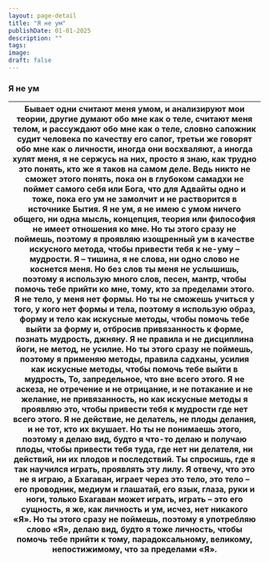 ```yaml
---
layout: page-detail
title: "Я не ум"
publishDate: 01-01-2025
description: ""
tags:
image:
draft: false
---
```


### Я не ум

| Бывает одни считают меня умом, и анализируют мои теории,  другие думают обо мне как о теле, считают меня телом,  и рассуждают обо мне как о теле,  словно сапожник судит человека по качеству его сапог, третьи же говорят обо мне как о личности,  иногда они восхваляют, а иногда хулят меня, я не сержусь на них, просто я знаю, как трудно это понять,  кто же я таков на самом деле. Ведь никто не сможет этого понять,  пока он в глубоком самадхи не поймет самого себя или Бога,  что для Адвайты одно и тоже, пока его ум не замолчит и не растворится в источнике Бытия. Я не ум, я не имею с умом ничего общего,  ни одна мысль, концепция, теория или философия  не имеет отношения ко мне. Но ты этого сразу не поймешь,  поэтому я проявляю изощренный ум  в качестве искусного метода,  чтобы привести тебя к не-уму – мудрости. Я – тишина, я не слова, ни одно слово не коснется меня. Но без слов ты меня не услышишь,  поэтому я использую много слов, песен, мантр,  чтобы помочь тебе прийти ко мне,  тому, кто за пределами этого. Я не тело, у меня нет формы. Но ты не сможешь учиться у того,  у кого нет формы и тела, поэтому я использую образ,  форму и тело как искусные методы,  чтобы помочь тебе выйти за форму и, отбросив привязанность к форме, познать мудрость, джняну. Я не правила и не дисциплина йоги,  не метод, не усилие. Но ты этого сразу не поймешь,  поэтому я применяю методы, правила садханы,  усилия как искусные методы, чтобы помочь тебе выйти в мудрость,  То, запредельное, что вне всего этого. Я не аскеза, не отречение и не отрицание,  и не потакание и не желание, не привязанность,  но как искусные методы я проявляю это,  чтобы привести тебя к мудрости где нет всего этого. Я не действие, не делатель, не плоды делания,  и не тот, кто их вкушает. Но ты не понимаешь этого,  поэтому я делаю вид,  будто я что-то делаю и получаю плоды, чтобы привести тебя туда,  где нет ни делателя,  ни действий, ни их плодов и последствий. Ты спросишь, где я так научился играть,  проявлять эту лилу. Я отвечу, что это не я играю,  а Бхагаван,  играет через это тело, это тело – его проводник,  медиум и глашатай,  его язык, глаза, руки и ноги, только Бхагаван может играть,  играть – это его сущность, я же, как личность и ум, исчез,  нет никакого «Я». Но ты этого сразу не поймешь,  поэтому я употребляю слово «Я»,  делаю вид, будто я тоже личность, чтобы помочь тебе прийти к тому,  парадоксальному,  великому, непостижимому, что за пределами «Я». |
| ------------------------------------------------------------------------------------------------------------------------------------------------------------------------------------------------------------------------------------------------------------------------------------------------------------------------------------------------------------------------------------------------------------------------------------------------------------------------------------------------------------------------------------------------------------------------------------------------------------------------------------------------------------------------------------------------------------------------------------------------------------------------------------------------------------------------------------------------------------------------------------------------------------------------------------------------------------------------------------------------------------------------------------------------------------------------------------------------------------------------------------------------------------------------------------------------------------------------------------------------------------------------------------------------------------------------------------------------------------------------------------------------------------------------------------------------------------------------------------------------------------------------------------------------------------------------------------------------------------------------------------------------------------------------------------------------------------------------------------------------------------------------------------------------------------------------------------------------------------------------------------------------------------------------------------------------------------------------------------------------------------------------------------------------------------------------------------------------------------------------------------------------------------------------------------------------------------------------------------------------------------------------------------------------------------------------------------------------------------------------------------------------------------------------------------------------------------------------------------------------------------------------------------------ |
  
  
